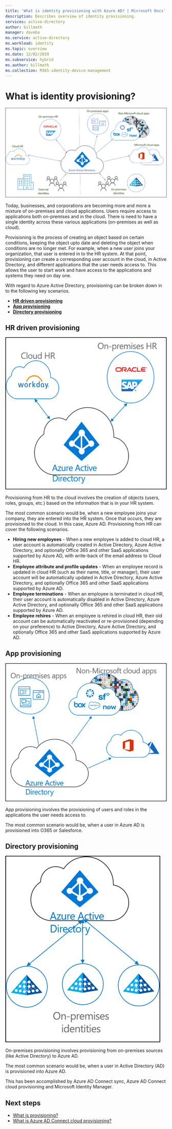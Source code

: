 ```yaml
---
title: 'What is identity provisioning with Azure AD? | Microsoft Docs'
description: Describes overview of identity provisioning.
services: active-directory
author: billmath
manager: daveba
ms.service: active-directory
ms.workload: identity
ms.topic: overview
ms.date: 12/02/2019
ms.subservice: hybrid
ms.author: billmath
ms.collection: M365-identity-device-management
---
```


# What is identity provisioning?

![cloud provisioning](media/what-is-provisioning/cloud1.png)

Today, businesses, and corporations are becoming more and more a mixture of on-premises and cloud applications.  Users require access to  applications both on-premises and in the cloud. There is need to have a single identity across these various applications (on-premises as well as cloud).

Provisioning is the process of creating an object based on certain conditions, keeping the object upto date and deleting the object when conditions are no longer met. For example, when a new user joins your organization, that user is entered in to the HR system.  At that point, provisioning can create a corresponding user account in the cloud, in Active Directory, and different applications that the user needs access to.  This allows the user to start work and have access to the applications and systems they need on day one. 

With regard to Azure Active Directory, provisioning can be broken down in to the following key scenarios.  

- **[HR driven provisioning](#hr-driven-provisioning)**  
- **[App provisioning](#app-provisioning)**  
- **[Directory provisioning](#directory-provisioning)** 

## HR driven provisioning
![cloud provisioning](media/what-is-provisioning/cloud2.png)

Provisioning from HR to the cloud involves the creation of objects (users, roles, groups, etc.) based on the information that is in your HR system.  

The most common scenario would be, when a new employee joins your company, they are entered into the HR system.  Once that occurs, they are provisioned to the cloud.  In this case, Azure AD.  Provisioning from HR can cover the following scenarios. 

- **Hiring new employees** - When a new employee is added to cloud HR, a user account is automatically created in Active Directory, Azure Active Directory, and optionally Office 365 and other SaaS applications supported by Azure AD, with write-back of the email address to Cloud HR.
- **Employee attribute and profile updates** - When an employee record is updated in cloud HR (such as their name, title, or manager), their user account will be automatically updated in Active Directory, Azure Active Directory, and optionally Office 365 and other SaaS applications supported by Azure AD.
- **Employee terminations** - When an employee is terminated in cloud HR, their user account is automatically disabled in Active Directory, Azure Active Directory, and optionally Office 365 and other SaaS applications supported by Azure AD.
- **Employee rehires** - When an employee is rehired in cloud HR, their old account can be automatically reactivated or re-provisioned (depending on your preference) to Active Directory, Azure Active Directory, and optionally Office 365 and other SaaS applications supported by Azure AD.


## App provisioning
![cloud provisioning](media/what-is-provisioning/cloud3.png)

App provisioning involves the provisioning of users and roles in the applications the user needs access to.  

The most common scenario would be, when a user in Azure AD is provisioned into O365 or Salesforce.

## Directory provisioning
![cloud provisioning](media/what-is-provisioning/cloud4.png)

On-premises provisioning involves provisioning from on-premises sources (like Active Directory) to Azure AD.  

The most common scenario would be, when a user in Active Directory (AD) is provisioned into Azure AD.

This has been accomplished by Azure AD Connect sync, Azure AD Connect cloud provisioning and Microsoft Identity Manager. 
 
## Next steps 

- [What is provisioning?](what-is-provisioning.md)
- [What is Azure AD Connect cloud provisioning?](what-is-cloud-provisioning.md)
